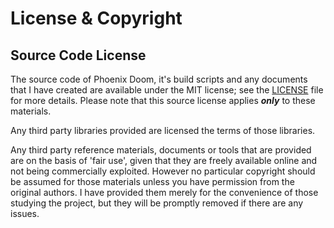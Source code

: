 # License & Copyright

## Source Code License
The source code of Phoenix Doom, it's build scripts and any documents that I have created are available under the MIT license; see the [LICENSE](LICENSE) file for more details. Please note that this source license applies **_only_** to these materials.

Any third party libraries provided are licensed the terms of those libraries.

Any third party reference materials, documents or tools that are provided are on the basis of 'fair use', given that they are freely available online and not being commercially exploited. However no particular copyright should be assumed for those materials unless you have permission from the original authors. I have provided them merely for the convenience of those studying the project, but they will be promptly removed if there are any issues.
